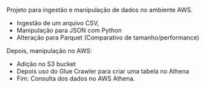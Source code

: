 Projeto para ingestão e manipulação de dados no ambiente AWS. 
 - Ingestão de um arquivo CSV, 
 - Manipulação para JSON com Python
 - Alteração para Parquet (Comparativo de tamanho/performance) 

Depois, manipulação no AWS:
 - Adição no S3 bucket
 - Depois uso do Glue Crawler para criar uma tabela no Athena
 - Fim: Consulta dos dados no AWS Athena.
